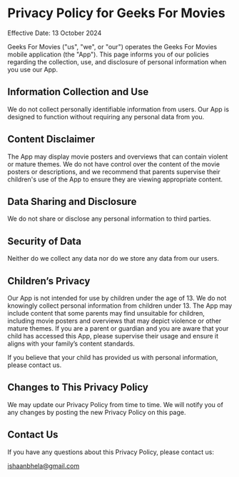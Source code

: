 # Privacy Policy for Geeks For Movies

Effective Date: 13 October 2024

Geeks For Movies ("us", "we", or "our") operates the Geeks For Movies mobile application (the "App"). This page informs you of our policies regarding the collection, use, and disclosure of personal information when you use our App.

## Information Collection and Use
We do not collect personally identifiable information from users. Our App is designed to function without requiring any personal data from you.

## Content Disclaimer
The App may display movie posters and overviews that can contain violent or mature themes. We do not have control over the content of the movie posters or descriptions, and we recommend that parents supervise their children's use of the App to ensure they are viewing appropriate content.

## Data Sharing and Disclosure
We do not share or disclose any personal information to third parties.

## Security of Data
Neither do we collect any data nor do we store any data from our users.

## Children’s Privacy
Our App is not intended for use by children under the age of 13. We do not knowingly collect personal information from children under 13. The App may include content that some parents may find unsuitable for children, including movie posters and overviews that may depict violence or other mature themes. If you are a parent or guardian and you are aware that your child has accessed this App, please supervise their usage and ensure it aligns with your family’s content standards.

If you believe that your child has provided us with personal information, please contact us.

## Changes to This Privacy Policy
We may update our Privacy Policy from time to time. We will notify you of any changes by posting the new Privacy Policy on this page.

## Contact Us
If you have any questions about this Privacy Policy, please contact us:

ishaanbhela@gmail.com
